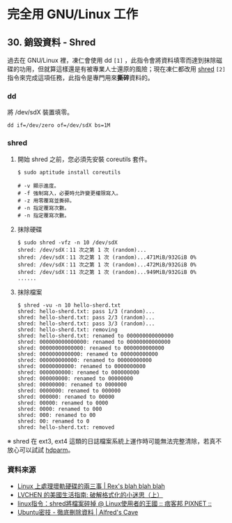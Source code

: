 # 完全用 GNU/Linux 工作

## 30. 銷毀資料 - Shred

過去在 GNU/Linux 裡，凍仁會使用 dd ``[1]`` ，此指令會將資料填零而達到抹除磁碟的功用，但就算這樣還是有被專業人士還原的風險；現在凍仁都改用 [shred](http://zh.wikipedia.org/wiki/Shred_(Unix)) ``[2]`` 指令來完成這項任務，此指令是專門用來**撕碎**資料的。

### dd

將 /dev/sdX 裝置填零。

	dd if=/dev/zero of=/dev/sdX bs=1M

### shred

1. 開始 shred 之前，您必須先安裝 coreutils 套件。

	   $ sudo aptitude install coreutils 

	   # -v 顯示進度。
	   # -f 強制寫入，必要時允許變更權限寫入。
	   # -z 用零覆寫並撕碎。
	   # -n 指定覆寫次數。
	   # -n 指定覆寫次數。

2. 抹除硬碟

	   $ sudo shred -vfz -n 10 /dev/sdX
	   shred: /dev/sdX：11 次之第 1 次 (random)...
	   shred: /dev/sdX：11 次之第 1 次 (random)...471MiB/932GiB 0%
	   shred: /dev/sdX：11 次之第 1 次 (random)...472MiB/932GiB 0%
	   shred: /dev/sdX：11 次之第 1 次 (random)...949MiB/932GiB 0%
	   ......

3. 抹除檔案

	   $ shred -vu -n 10 hello-sherd.txt 
	   shred: hello-sherd.txt: pass 1/3 (random)...
	   shred: hello-sherd.txt: pass 2/3 (random)...
	   shred: hello-sherd.txt: pass 3/3 (random)...
	   shred: hello-sherd.txt: removing
	   shred: hello-sherd.txt: renamed to 000000000000000
	   shred: 000000000000000: renamed to 00000000000000
	   shred: 00000000000000: renamed to 0000000000000
	   shred: 0000000000000: renamed to 000000000000
	   shred: 000000000000: renamed to 00000000000
	   shred: 00000000000: renamed to 0000000000
	   shred: 0000000000: renamed to 000000000
	   shred: 000000000: renamed to 00000000
	   shred: 00000000: renamed to 0000000
	   shred: 0000000: renamed to 000000
	   shred: 000000: renamed to 00000
	   shred: 00000: renamed to 0000
	   shred: 0000: renamed to 000
	   shred: 000: renamed to 00
	   shred: 00: renamed to 0
	   shred: hello-sherd.txt: removed

※ shred 在 ext3, ext4 這類的日誌檔案系統上運作時可能無法完整清除，若真不放心可以試試 [hdparm](http://en.wikipedia.org/wiki/Hdparm)。

### 資料來源

- [Linux 上處理壞軌硬碟的兩三事 | Rex's blah blah blah](http://blog.nutsfactory.net/2011/05/30/manage-bad-blocks-on-linux/)
- [LVCHEN 的美國生活指南: 破解格式化的小迷思（上）](http://lvchen.blogspot.tw/2008/02/blog-post_12.html)
- [linux指令：shred將檔案碎掉 @ Linux使用者的王國 :: 痞客邦 PIXNET ::](http://kadok0520.pixnet.net/blog/post/25498844-linux%E6%8C%87%E4%BB%A4%EF%BC%9Ashred%E5%B0%87%E6%AA%94%E6%A1%88%E7%A2%8E%E6%8E%89)
- [Ubuntu密技 - 徹底刪除資料 | Alfred's Cave](http://alfredcave.blogspot.tw/2009/10/ubuntu_9008.html)

